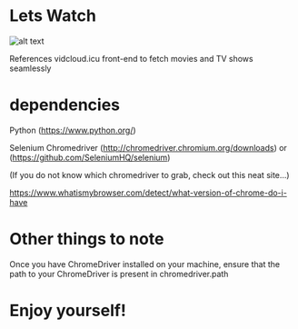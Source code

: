 # Lets Watch
![alt text](https://66.media.tumblr.com/0a3a008a2da98fd24cc6dbba46f461ad/tumblr_o6zszubZHc1rk0k2jo1_500.gif)

References vidcloud.icu front-end to fetch movies and TV shows seamlessly
# dependencies
Python (https://www.python.org/)

Selenium Chromedriver (http://chromedriver.chromium.org/downloads) or (https://github.com/SeleniumHQ/selenium)

(If you do not know which chromedriver to grab, check out this neat site...)

https://www.whatismybrowser.com/detect/what-version-of-chrome-do-i-have

# Other things to note
Once you have ChromeDriver installed on your machine, ensure that the path to your ChromeDriver is present in chromedriver.path
# Enjoy yourself!

